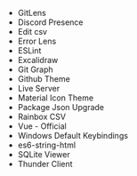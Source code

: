 - GitLens
- Discord Presence
- Edit csv
- Error Lens
- ESLint
- Excalidraw
- Git Graph
- Github Theme
- Live Server
- Material Icon Theme
- Package Json Upgrade
- Rainbox CSV
- Vue - Official
- Windows Default Keybindings
- es6-string-html
- SQLite Viewer
- Thunder Client